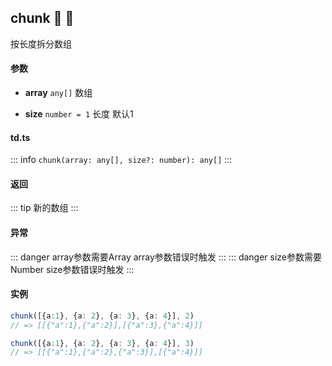 ## chunk :tada: :100: 
按长度拆分数组
#### 参数 
- **array** `any[]` 数组
 
- **size** `number = 1` 长度 默认1
 
#### td.ts
::: info
`chunk(array: any[], size?: number): any[]`
:::
#### 返回 
::: tip
新的数组
:::
#### 异常 
::: danger
array参数需要Array array参数错误时触发
:::
::: danger
size参数需要Number size参数错误时触发
:::
#### 实例 
```ts
chunk([{a:1}, {a: 2}, {a: 3}, {a: 4}], 2)
// => [[{"a":1},{"a":2}],[{"a":3},{"a":4}]]
```
```ts
chunk([{a:1}, {a: 2}, {a: 3}, {a: 4}], 3)
// => [[{"a":1},{"a":2},{"a":3}],[{"a":4}]]
```
